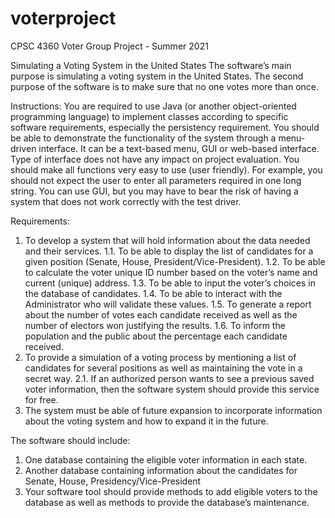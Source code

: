 # voterproject
CPSC 4360 Voter Group Project - Summer 2021

Simulating a Voting System in the United States
The software’s main purpose is simulating a voting system in the United States. The second purpose of the software is to make sure that no one votes more than once.

Instructions:
You are required to use Java (or another object-oriented programming language) to implement classes according to specific software requirements, especially the persistency requirement. You should be able to demonstrate the functionality of the system through a menu-driven interface. It can be a text-based menu, GUI or web-based interface. Type of interface does not have any impact on project evaluation. You should make all functions very easy to use (user friendly). For example, you should not expect the user to enter all parameters required in one long string. You can use GUI, but you may have to bear the risk of having a system that does not work correctly with the test driver.

Requirements:
  1. To develop a system that will hold information about the data needed and their services.
    1.1. To be able to display the list of candidates for a given position (Senate, House, President/Vice-President).
    1.2. To be able to calculate the voter unique ID number based on the voter’s name and current (unique) address.
    1.3. To be able to input the voter’s choices in the database of candidates.
    1.4. To be able to interact with the Administrator who will validate these values.
    1.5. To generate a report about the number of votes each candidate received as well as the number of electors won justifying the results.
    1.6. To inform the population and the public about the percentage each candidate received.
  2. To provide a simulation of a voting process by mentioning a list of candidates for several positions as well as maintaining the vote in a secret way.
    2.1. If an authorized person wants to see a previous saved voter information, then the software system should provide this service for free.
  3. The system must be able of future expansion to incorporate information about the voting system and how to expand it in the future.

The software should include:
  1. One database containing the eligible voter information in each state. 
  2. Another database containing information about the candidates for Senate, House, Presidency/Vice-President
  3. Your software tool should provide methods to add eligible voters to the database as well as methods to provide the database’s maintenance.   
